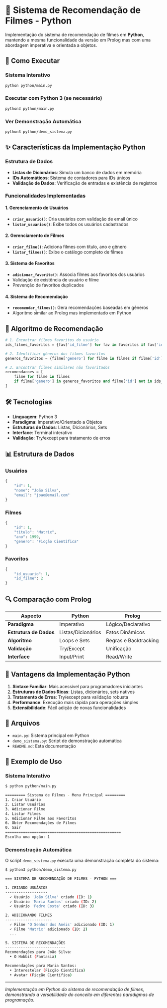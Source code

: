 # 🐍 Sistema de Recomendação de Filmes - Python

Implementação do sistema de recomendação de filmes em **Python**, mantendo a mesma funcionalidade da versão em Prolog mas com uma abordagem imperativa e orientada a objetos.

## 🚀 Como Executar

### Sistema Interativo
```bash
python python/main.py
```

### Executar com Python 3 (se necessário)
```bash
python3 python/main.py
```

### Ver Demonstração Automática
```bash
python3 python/demo_sistema.py
```

## ✨ Características da Implementação Python

### Estrutura de Dados
- **Listas de Dicionários**: Simula um banco de dados em memória
- **IDs Automáticos**: Sistema de contadores para IDs únicos
- **Validação de Dados**: Verificação de entradas e existência de registros

### Funcionalidades Implementadas

#### 1. Gerenciamento de Usuários
- **`criar_usuario()`**: Cria usuários com validação de email único
- **`listar_usuarios()`**: Exibe todos os usuários cadastrados

#### 2. Gerenciamento de Filmes
- **`criar_filme()`**: Adiciona filmes com título, ano e gênero
- **`listar_filmes()`**: Exibe o catálogo completo de filmes

#### 3. Sistema de Favoritos
- **`adicionar_favorito()`**: Associa filmes aos favoritos dos usuários
- Validação de existência de usuário e filme
- Prevenção de favoritos duplicados

#### 4. Sistema de Recomendação
- **`recomendar_filmes()`**: Gera recomendações baseadas em gêneros
- Algoritmo similar ao Prolog mas implementado em Python

## 🧠 Algoritmo de Recomendação

```python
# 1. Encontrar filmes favoritos do usuário
ids_filmes_favoritos = {fav['id_filme'] for fav in favoritos if fav['id_usuario'] == id_usuario}

# 2. Identificar gêneros dos filmes favoritos
generos_favoritos = {filme['genero'] for filme in filmes if filme['id'] in ids_filmes_favoritos}

# 3. Encontrar filmes similares não favoritados
recomendacoes = [
    filme for filme in filmes 
    if filme['genero'] in generos_favoritos and filme['id'] not in ids_filmes_favoritos
]
```

## 🛠️ Tecnologias

- **Linguagem**: Python 3
- **Paradigma**: Imperativo/Orientado a Objetos
- **Estruturas de Dados**: Listas, Dicionários, Sets
- **Interface**: Terminal interativo
- **Validação**: Try/except para tratamento de erros

## 📊 Estrutura de Dados

### Usuários
```python
{
    "id": 1,
    "nome": "João Silva",
    "email": "joao@email.com"
}
```

### Filmes
```python
{
    "id": 1,
    "titulo": "Matrix",
    "ano": 1999,
    "genero": "Ficção Científica"
}
```

### Favoritos
```python
{
    "id_usuario": 1,
    "id_filme": 2
}
```

## 🔍 Comparação com Prolog

| Aspecto | Python | Prolog |
|---------|--------|--------|
| **Paradigma** | Imperativo | Lógico/Declarativo |
| **Estrutura de Dados** | Listas/Dicionários | Fatos Dinâmicos |
| **Algoritmo** | Loops e Sets | Regras e Backtracking |
| **Validação** | Try/Except | Unificação |
| **Interface** | Input/Print | Read/Write |

## 🎯 Vantagens da Implementação Python

1. **Sintaxe Familiar**: Mais acessível para programadores iniciantes
2. **Estruturas de Dados Ricas**: Listas, dicionários, sets nativos
3. **Tratamento de Erros**: Try/except para validação robusta
4. **Performance**: Execução mais rápida para operações simples
5. **Extensibilidade**: Fácil adição de novas funcionalidades

## 📁 Arquivos

- `main.py`: Sistema principal em Python
- `demo_sistema.py`: Script de demonstração automática
- `README.md`: Esta documentação

## 🚀 Exemplo de Uso

### Sistema Interativo
```bash
$ python python/main.py

========= Sistema de Filmes - Menu Principal =========
1. Criar Usuário
2. Listar Usuários
3. Adicionar Filme
4. Listar Filmes
5. Adicionar Filme aos Favoritos
6. Obter Recomendações de Filmes
0. Sair
====================================================
Escolha uma opção: 1
```

### Demonstração Automática
O script `demo_sistema.py` executa uma demonstração completa do sistema:

```bash
$ python3 python/demo_sistema.py

=== SISTEMA DE RECOMENDAÇÃO DE FILMES - PYTHON ===

1. CRIANDO USUÁRIOS
-------------------
  ✓ Usuário 'João Silva' criado (ID: 1)
  ✓ Usuário 'Maria Santos' criado (ID: 2)
  ✓ Usuário 'Pedro Costa' criado (ID: 3)

2. ADICIONANDO FILMES
---------------------
  ✓ Filme 'O Senhor dos Anéis' adicionado (ID: 1)
  ✓ Filme 'Matrix' adicionado (ID: 2)
  ...

5. SISTEMA DE RECOMENDAÇÕES
---------------------------
Recomendações para João Silva:
  • O Hobbit (Fantasia)

Recomendações para Maria Santos:
  • Interestelar (Ficção Científica)
  • Avatar (Ficção Científica)
```

---

*Implementação em Python do sistema de recomendação de filmes, demonstrando a versatilidade do conceito em diferentes paradigmas de programação.* 